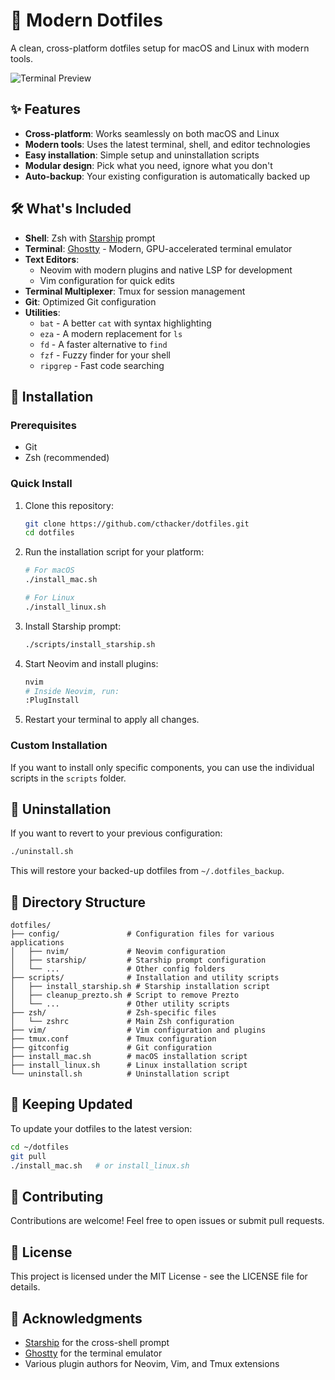 # 🚀 Modern Dotfiles

A clean, cross-platform dotfiles setup for macOS and Linux with modern tools.

![Terminal Preview](https://user-images.githubusercontent.com/YOUR_GITHUB_ID/YOUR_REPO_NAME/main/screenshots/terminal.png)

## ✨ Features

- **Cross-platform**: Works seamlessly on both macOS and Linux
- **Modern tools**: Uses the latest terminal, shell, and editor technologies
- **Easy installation**: Simple setup and uninstallation scripts
- **Modular design**: Pick what you need, ignore what you don't
- **Auto-backup**: Your existing configuration is automatically backed up

## 🛠 What's Included

- **Shell**: Zsh with [Starship](https://starship.rs/) prompt
- **Terminal**: [Ghostty](https://ghostty.dev/) - Modern, GPU-accelerated terminal emulator
- **Text Editors**:
  - Neovim with modern plugins and native LSP for development
  - Vim configuration for quick edits
- **Terminal Multiplexer**: Tmux for session management
- **Git**: Optimized Git configuration
- **Utilities**:
  - `bat` - A better `cat` with syntax highlighting
  - `eza` - A modern replacement for `ls`
  - `fd` - A faster alternative to `find`
  - `fzf` - Fuzzy finder for your shell
  - `ripgrep` - Fast code searching

## 🚀 Installation

### Prerequisites

- Git
- Zsh (recommended)

### Quick Install

1. Clone this repository:
   ```bash
   git clone https://github.com/cthacker/dotfiles.git
   cd dotfiles
   ```

2. Run the installation script for your platform:
   ```bash
   # For macOS
   ./install_mac.sh

   # For Linux
   ./install_linux.sh
   ```

3. Install Starship prompt:
   ```bash
   ./scripts/install_starship.sh
   ```

4. Start Neovim and install plugins:
   ```bash
   nvim
   # Inside Neovim, run:
   :PlugInstall
   ```

5. Restart your terminal to apply all changes.

### Custom Installation

If you want to install only specific components, you can use the individual scripts in the `scripts` folder.

## 🧹 Uninstallation

If you want to revert to your previous configuration:

```bash
./uninstall.sh
```

This will restore your backed-up dotfiles from `~/.dotfiles_backup`.

## 📁 Directory Structure

```
dotfiles/
├── config/               # Configuration files for various applications
│   ├── nvim/             # Neovim configuration
│   ├── starship/         # Starship prompt configuration
│   └── ...               # Other config folders
├── scripts/              # Installation and utility scripts
│   ├── install_starship.sh # Starship installation script
│   ├── cleanup_prezto.sh # Script to remove Prezto
│   └── ...               # Other utility scripts
├── zsh/                  # Zsh-specific files
│   └── zshrc             # Main Zsh configuration
├── vim/                  # Vim configuration and plugins
├── tmux.conf             # Tmux configuration
├── gitconfig             # Git configuration
├── install_mac.sh        # macOS installation script
├── install_linux.sh      # Linux installation script
└── uninstall.sh          # Uninstallation script
```

## 🔄 Keeping Updated

To update your dotfiles to the latest version:

```bash
cd ~/dotfiles
git pull
./install_mac.sh   # or install_linux.sh
```

## 🤝 Contributing

Contributions are welcome! Feel free to open issues or submit pull requests.

## 📝 License

This project is licensed under the MIT License - see the LICENSE file for details.

## 🙏 Acknowledgments

- [Starship](https://starship.rs/) for the cross-shell prompt
- [Ghostty](https://ghostty.dev/) for the terminal emulator
- Various plugin authors for Neovim, Vim, and Tmux extensions




